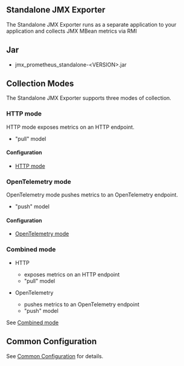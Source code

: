 Standalone JMX Exporter
---

The Standalone JMX Exporter runs as a separate application to your application and collects JMX MBean metrics via RMI

## Jar

- jmx_prometheus_standalone-\<VERSION>.jar

## Collection Modes

The Standalone JMX Exporter supports three modes of collection.

### HTTP mode

HTTP mode exposes metrics on an HTTP endpoint.

- "pull" model

#### Configuration

- [HTTP mode](HTTP_MODE.md)

### OpenTelemetry mode

OpenTelemetry mode pushes metrics to an OpenTelemetry endpoint.

- "push" model

#### Configuration

- [OpenTelemetry mode](OPEN_TELEMETRY_MODE.md)

### Combined mode

- HTTP
  - exposes metrics on an HTTP endpoint
  - "pull" model


- OpenTelemetry
  - pushes metrics to an OpenTelemetry endpoint
  - "push" model

See [Combined mode](COMBINED_MODE.md)

## Common Configuration

See [Common Configuration](../COMMON_CONFIGURATION.md) for details.